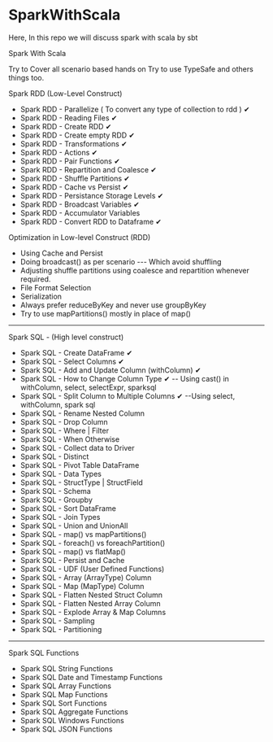 # SparkWithScala
Here, In this repo we will discuss spark with scala by sbt

Spark With Scala


Try to Cover all scenario based hands on
Try to use TypeSafe and others things too. 

Spark RDD (Low-Level Construct)

- Spark RDD - Parallelize ( To convert any type of collection to rdd ) ✔
- Spark RDD - Reading Files ✔
- Spark RDD - Create RDD ✔
- Spark RDD - Create empty RDD ✔
- Spark RDD - Transformations ✔
- Spark RDD - Actions ✔
- Spark RDD - Pair Functions ✔
- Spark RDD - Repartition and Coalesce ✔
- Spark RDD - Shuffle Partitions ✔
- Spark RDD - Cache vs Persist ✔
- Spark RDD - Persistance Storage Levels ✔
- Spark RDD - Broadcast Variables ✔
- Spark RDD - Accumulator Variables
- Spark RDD - Convert RDD to Dataframe ✔

Optimization in Low-level Construct (RDD)

- Using Cache and Persist
- Doing broadcast() as per scenario --- Which avoid shuffling
- Adjusting shuffle partitions using coalesce and repartition whenever required.
- File Format Selection
- Serialization
- Always prefer reduceByKey and never use groupByKey
- Try to use mapPartitions() mostly in place of map()

------------------------------------------------------------------------------------------------------------------------

Spark SQL - (High level construct)

- Spark SQL - Create DataFrame ✔
- Spark SQL - Select Columns ✔
- Spark SQL - Add and Update Column (withColumn) ✔
- Spark SQL - How to Change Column Type ✔ -- Using cast() in withColumn, select, selectExpr, sparksql
- Spark SQL - Split Column to Multiple Columns ✔ --Using select, withColumn, spark sql
- Spark SQL - Rename Nested Column
- Spark SQL - Drop Column
- Spark SQL - Where | Filter
- Spark SQL - When Otherwise
- Spark SQL - Collect data to Driver
- Spark SQL - Distinct
- Spark SQL - Pivot Table DataFrame
- Spark SQL - Data Types
- Spark SQL - StructType | StructField
- Spark SQL - Schema
- Spark SQL - Groupby
- Spark SQL - Sort DataFrame
- Spark SQL - Join Types
- Spark SQL - Union and UnionAll
- Spark SQL - map() vs mapPartitions()
- Spark SQL - foreach() vs foreachPartition()
- Spark SQL - map() vs flatMap()
- Spark SQL - Persist and Cache
- Spark SQL - UDF (User Defined Functions)
- Spark SQL - Array (ArrayType) Column
- Spark SQL - Map (MapType) Column
- Spark SQL - Flatten Nested Struct Column
- Spark SQL - Flatten Nested Array Column
- Spark SQL - Explode Array & Map Columns
- Spark SQL - Sampling
- Spark SQL - Partitioning

---------------------------------------------------------------------------

Spark SQL Functions

- Spark SQL String Functions
- Spark SQL Date and Timestamp Functions
- Spark SQL Array Functions
- Spark SQL Map Functions
- Spark SQL Sort Functions
- Spark SQL Aggregate Functions
- Spark SQL Windows Functions
- Spark SQL JSON Functions

